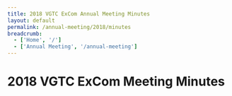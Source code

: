 ```yaml
---
title: 2018 VGTC ExCom Annual Meeting Minutes
layout: default
permalink: /annual-meeting/2018/minutes
breadcrumb:
  - ['Home', '/']
  - ['Annual Meeting', '/annual-meeting']
---
```


# 2018 VGTC ExCom Meeting Minutes
